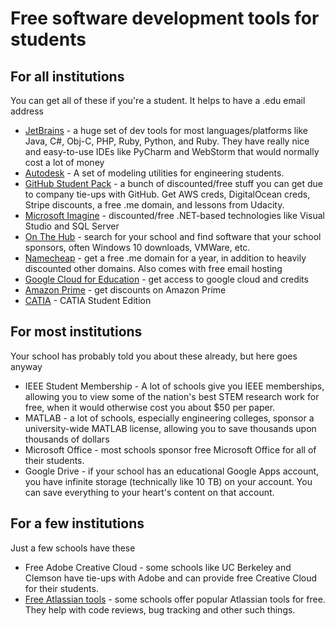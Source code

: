# Free software development tools for students

## For all institutions
You can get all of these if you're a student. It helps to have a .edu email address
* [JetBrains](https://www.jetbrains.com/student/) - a huge set of dev tools for most languages/platforms like Java, C#, Obj-C, PHP, Ruby, Python, and Ruby. They have really nice and easy-to-use IDEs like PyCharm and WebStorm that would normally cost a lot of money
* [Autodesk](https://www.autodesk.com/education/free-software/all) - A set of modeling utilities for engineering students.
* [GitHub Student Pack](https://education.github.com/pack) - a bunch of discounted/free stuff you can get due to company tie-ups with GitHub. Get AWS creds, DigitalOcean creds, Stripe discounts, a free .me domain, and lessons from Udacity.
* [Microsoft Imagine](https://imagine.microsoft.com/en-us/catalog) - discounted/free .NET-based technologies like Visual Studio and SQL Server
* [On The Hub](http://onthehub.com/) - search for your school and find software that your school sponsors, often Windows 10 downloads, VMWare, etc.
* [Namecheap](https://nc.me) - get a free .me domain for a year, in addition to heavily discounted other domains. Also comes with free email hosting
* [Google Cloud for Education](https://cloud.google.com/edu/) - get access to google cloud and credits 
* [Amazon Prime](https://www.amazon.com/gp/help/customer/display.html?nodeId=201133690) - get discounts on Amazon Prime
* [CATIA](https://academy.3ds.com/en/software/catia-v5-student-edition) - CATIA Student Edition

## For most institutions
Your school has probably told you about these already, but here goes anyway
* IEEE Student Membership - A lot of schools give you IEEE memberships, allowing you to view some of the nation's best STEM research work for free, when it would otherwise cost you about $50 per paper.
* MATLAB - a lot of schools, especially engineering colleges, sponsor a university-wide MATLAB license, allowing you to save thousands upon thousands of dollars
* Microsoft Office - most schools sponsor free Microsoft Office for all of their students.
* Google Drive - if your school has an educational Google Apps account, you have infinite storage (technically like 10 TB) on your account. You can save everything to your heart's content on that account.

## For a few institutions
Just a few schools have these
* Free Adobe Creative Cloud - some schools like UC Berkeley and Clemson have tie-ups with Adobe and can provide free Creative Cloud for their students.
* [Free Atlassian tools](https://www.atlassian.com/classroom) - some schools offer popular Atlassian tools for free. They help with code reviews, bug tracking and other such things. 
